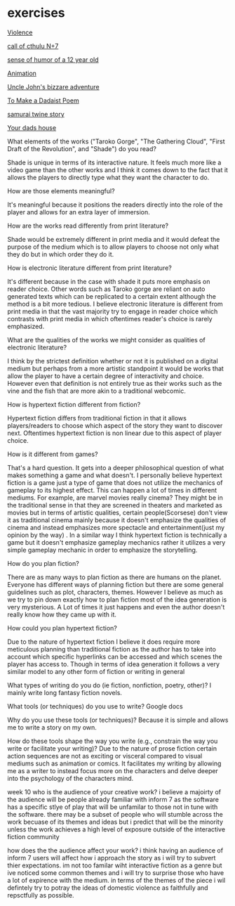 # exercises

[Violence](https://gilded-peaceful-clownfish.glitch.me/)

[call of cthulu N+7](https://abalone-east-secure.glitch.me/)

[sense of humor of a 12 year old](https://singular-gumdrop-b40c11.netlify.app/)

[Animation](https://lush-incongruous-athlete.glitch.me/)

[Uncle John's bizzare adventure](https://magical-griffin-f2278a.netlify.app/)

 [To Make a Dadaist Poem](https://melted-chestnut-freeze.glitch.me)

[samurai twine story](https://idyllic-palmier-eae826.netlify.app/)

[Your dads house](https://ornate-mousse-fd2306.netlify.app)


What elements of the works ("Taroko Gorge", "The Gathering Cloud", "First Draft of the Revolution", and "Shade") do you read?

Shade is unique in terms of its interactive nature. It feels much more like a video game than the other works and I think it comes down to the fact that it allows the players to directly type what they want the character to do.

How are those elements meaningful?

It's meaningful because it positions the readers directly into the role of the player and allows for an extra layer of immersion.


How are the works read differently from print literature?

Shade would be extremely different in print media and it would defeat the purpose of the medium which is to allow players to choose not only what they do but in which order they do it.


How is electronic literature different from print literature?

It's different because in the case with shade it puts more emphasis on reader choice. Other words such as Taroko gorge are reliant on auto generated texts which can be replicated to a certain extent although the method is a bit more tedious. I believe electronic  literature is different from print media in that the vast majority try to engage in reader choice which contrasts with print media in which oftentimes reader's choice is rarely emphasized.



What are the qualities of the works we might consider as qualities of electronic literature?

I think by the strictest definition whether or not it is published on a digital medium but perhaps from a more artistic standpoint it would be works that allow the player to have a certain degree of interactivity and choice. However even that definition is not entirely true as their works such as the vine and the fish that are more akin to a traditional webcomic.



How is hypertext fiction different from fiction?

Hypertext fiction differs from traditional fiction in that it allows players/readers to choose which aspect of the story they want to discover next. Oftentimes hypertext fiction is non linear due to this aspect of player choice. 


How is it different from games?

That's a hard question. It gets into a deeper philosophical question of what makes something a game and what doesn't. I personally believe hypertext fiction is a game just a type of game that does not utilize the mechanics of gameplay to its highest effect. This can happen a lot of times in different mediums. For example, are marvel movies really cinema? They might be in the traditional sense in that they are screened in theaters and marketed as movies but in terms of artistic qualities, certain people(Scorsese) don't view it as traditional cinema mainly because it doesn't emphasize the qualities of cinema and instead emphasizes more spectacle and entertainment(just my opinion by the way) . In a similar way I think hypertext fiction is technically a game but it doesn't emphasize gameplay mechanics rather it utilizes a very simple gameplay mechanic in order to emphasize the storytelling. 

How do you plan fiction?


There are as many ways to plan fiction as there are humans on the planet. Everyone has different ways of planning fiction but there are some general guidelines such as plot, characters, themes. However I believe as much as we try to pin down exactly how to plan fiction most of the idea generation is very mysterious. A Lot of times it just happens and even the author doesn't really know how they came up with it. 

How could you plan hypertext fiction?

Due to the nature of hypertext fiction I believe it does require more meticulous planning than traditional fiction as the author has to take into account which specific hyperlinks can be accessed and which scenes the player has access to. Though in terms of idea generation it follows a very similar model to any other form of fiction or writing in general 




What types of writing do you do (ie fiction, nonfiction, poetry, other)?
I mainly write long fantasy fiction novels.

What tools (or techniques) do you use to write?
Google docs

Why do you use these tools (or techniques)?
Because it is simple and allows me to write a story on my own.

How do these tools shape the way you write (e.g., constrain the way you write or facilitate your writing)?
Due to the nature of prose fiction certain action sequences are not as exciting or visceral compared to visual mediums such as animation or comics. It facilitates my writing by allowing me as a writer to instead focus more on the characters and delve deeper into the psychology of the characters mind.




week 10
who is the audience of your creative work?
i believe a majoirty of the audience will be people already familiar with inform  7 as the software has a specific stlye of play that will be unfamilar to those not in tune with the software. there may be a subset of people who will stumble across the work becuase of its themes and ideas but i predict that will be the minority unless the work achieves a high level of exposure outside of the interactive fiction community

how does the the audience affect your work?
i think having an audience of inform 7 users will affect how i approach the story as i will try to subvert thier expectations. im not too familar wiht interactive fiction  as a genre but ive noticed some common themes and i will try to surprise those who have a lot of  expirence with the medium. in terms of the themes of the piece
i wil defintely try to potray the ideas of domestic violence as faithfully and repsctfully as possible. 
